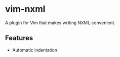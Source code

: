 # vim-nxml

A plugin for Vim that makes writing NXML convenient.

## Features

* Automatic indentation
